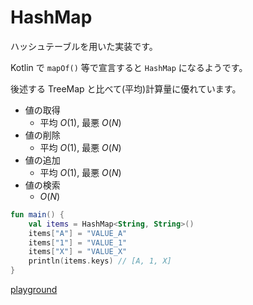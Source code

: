 # HashMap

ハッシュテーブルを用いた実装です。

Kotlin で `mapOf()` 等で宣言すると `HashMap` になるようです。

後述する TreeMap と比べて(平均)計算量に優れています。

- 値の取得
  - 平均 $O(1)$, 最悪 $O(N)$
- 値の削除
  - 平均 $O(1)$, 最悪 $O(N)$
- 値の追加
  - 平均 $O(1)$, 最悪 $O(N)$
- 値の検索
  - $O(N)$


```kotlin
fun main() {
    val items = HashMap<String, String>()
    items["A"] = "VALUE_A"
    items["1"] = "VALUE_1"
    items["X"] = "VALUE_X"
    println(items.keys) // [A, 1, X]
}
```
[playground](https://play.kotlinlang.org/#eyJ2ZXJzaW9uIjoiMS4zLjcwIiwiY29kZSI6ImZ1biBtYWluKCkge1xuICAgIHZhbCBpdGVtcyA9IEhhc2hNYXA8U3RyaW5nLCBTdHJpbmc+KClcbiAgICBpdGVtc1tcIkFcIl0gPSBcIlZBTFVFX0FcIlxuICAgIGl0ZW1zW1wiMVwiXSA9IFwiVkFMVUVfMVwiXG4gICAgaXRlbXNbXCJYXCJdID0gXCJWQUxVRV9YXCJcbiAgICBwcmludGxuKGl0ZW1zLmtleXMpIC8vIFtBLCAxLCBYXVxufSIsInBsYXRmb3JtIjoiamF2YSIsImFyZ3MiOiIifQ==)
